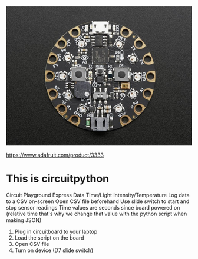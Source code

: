 ![circuitborad](circuit_playground_express.jpg)

https://www.adafruit.com/product/3333

# This is circuitpython
 Circuit Playground Express Data Time/Light Intensity/Temperature
 Log data to a CSV on-screen
 Open CSV file beforehand
 Use slide switch to start and stop sensor readings
 Time values are seconds since board powered on (relative time that's why we change that value with the python script when making JSON)

 1. Plug in circuitboard to your laptop
 2. Load the script on the board
 3. Open CSV file
 4. Turn on device (D7 slide switch)
